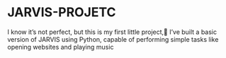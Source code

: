 # JARVIS-PROJETC
I know it’s not perfect, but this is my first little project,💙 I’ve built a basic version of JARVIS using Python, capable of performing simple tasks like opening websites and playing music

